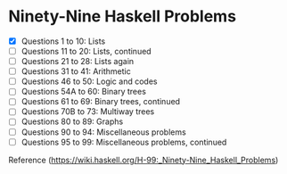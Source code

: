 # Ninety-Nine Haskell Problems

- [x] Questions 1 to 10: Lists
- [ ] Questions 11 to 20: Lists, continued
- [ ] Questions 21 to 28: Lists again
- [ ] Questions 31 to 41: Arithmetic
- [ ] Questions 46 to 50: Logic and codes
- [ ] Questions 54A to 60: Binary trees
- [ ] Questions 61 to 69: Binary trees, continued
- [ ] Questions 70B to 73: Multiway trees
- [ ] Questions 80 to 89: Graphs
- [ ] Questions 90 to 94: Miscellaneous problems 
- [ ] Questions 95 to 99: Miscellaneous problems, continued

Reference (https://wiki.haskell.org/H-99:_Ninety-Nine_Haskell_Problems)
